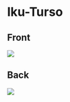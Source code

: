 # Iku-Turso
 ## Front
 ![](../images/iku-turso-front.jpg)
 ## Back
 ![](../images/iku-turso-back.jpg)